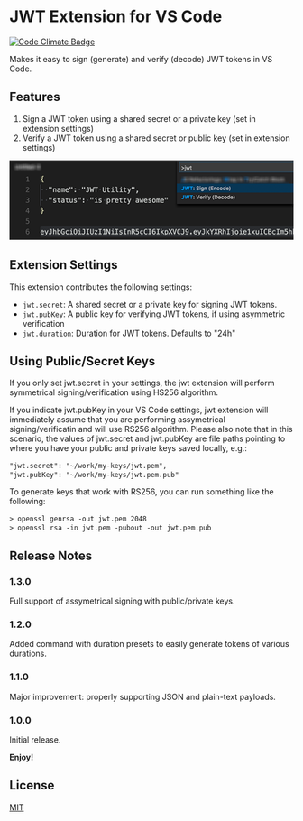 # JWT Extension for VS Code

[![Code Climate Badge][codeclimate-img]][codeclimate-url]

Makes it easy to sign (generate) and verify (decode) JWT tokens in VS Code.

## Features

1. Sign a JWT token using a shared secret or a private key (set in extension settings)
2. Verify a JWT token using a shared secret or public key (set in extension settings)

![Using JWT](img/jwt-extension.png)

## Extension Settings

This extension contributes the following settings:

* `jwt.secret`: A shared secret or a private key for signing JWT tokens.
* `jwt.pubKey`: A public key for verifying JWT tokens, if using asymmetric verification
* `jwt.duration`: Duration for JWT tokens. Defaults to "24h"

## Using Public/Secret Keys

If you only set jwt.secret in your settings, the jwt extension will perform
symmetrical signing/verification using HS256 algorithm.

If you indicate jwt.pubKey in your VS Code settings, jwt extension will
immediately assume that you are performing assymetrical signing/verificatin and
will use RS256 algorithm. Please also note that in this scenario, the values of
jwt.secret and jwt.pubKey are file paths pointing to where you have your public
and private keys saved locally, e.g.:

```
"jwt.secret": "~/work/my-keys/jwt.pem",
"jwt.pubKey": "~/work/my-keys/jwt.pem.pub"
```

To generate keys that work with RS256, you can run something like the following:

```
> openssl genrsa -out jwt.pem 2048
> openssl rsa -in jwt.pem -pubout -out jwt.pem.pub
```

## Release Notes

### 1.3.0

Full support of assymetrical signing with public/private keys.

### 1.2.0

Added command with duration presets to easily generate tokens of various durations.

### 1.1.0

Major improvement: properly supporting JSON and plain-text payloads.

### 1.0.0

Initial release.


**Enjoy!**


## License

[MIT](LICENSE)

[codeclimate-img]: https://codeclimate.com/github/inadarei/vscode-jwt/badges/gpa.svg
[codeclimate-url]: https://codeclimate.com/github/inadarei/vscode-jwt